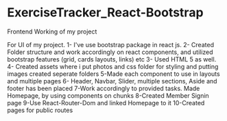 # ExerciseTracker_React-Bootstrap
Frontend Working of my project

For UI of my project.
1- I've use bootstrap package in react js.
2- Created Folder structure and work accordingly on react components, and utilized bootstrap features (grid, cards layouts, links) etc
3- Used HTML 5 as well.
4- Created assets where i put photos and css folder for styling and putting images created seperate folders
5-Made each component to use in layouts and multiple pages
6- Header, Navbar, Slider, multiple sections, Aside and footer has been placed
7-Work accordingly to provided tasks. Made Homepage, by using components on chunks
8-Created Member Signin page
9-Use React-Router-Dom and linked Homepage to it
10-Created pages for public routes
